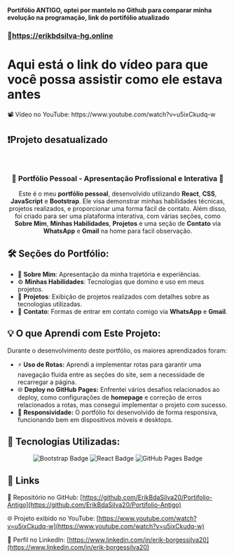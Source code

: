  **Portifólio ANTIGO, optei por mantelo no Github para comparar minha evolução na programação, link do portifólio atualizado**
 <a><h3> 📒https://erikbdsilva-hg.online</h3></a>
 
 <h1>Aqui está o link do vídeo para que você possa assistir como ele estava antes</h1>
 📽️ Vídeo no YouTube: https://www.youtube.com/watch?v=u5ixCkudq-w

 
<H2>❗Projeto desatualizado</H2>
<br/>

<h3 style="text-align: center;">🚀 Portfólio Pessoal - Apresentação Profissional e Interativa 🎨</h3>

<p style="text-align: center;">
  Este é o meu <strong>portfólio pessoal</strong>, desenvolvido utilizando <strong>React</strong>, <strong>CSS</strong>, <strong>JavaScript</strong> e <strong>Bootstrap</strong>. Ele visa demonstrar minhas habilidades técnicas, projetos realizados, e proporcionar uma forma fácil de contato. Além disso, foi criado para ser uma plataforma interativa, com várias seções, como <strong>Sobre Mim</strong>, <strong>Minhas Habilidades</strong>, <strong>Projetos</strong> e uma seção de  <strong>Contato</strong> via <strong>WhatsApp</strong> e <strong>Gmail</strong> na home para facil observação.
</p>

<h2>🛠️ Seções do Portfólio:</h2>
<ul>
  <li>📖 <strong>Sobre Mim</strong>: Apresentação da minha trajetória e experiências.</li>
  <li>⚙️ <strong>Minhas Habilidades</strong>: Tecnologias que domino e uso em meus projetos.</li>
  <li>💼 <strong>Projetos</strong>: Exibição de projetos realizados com detalhes sobre as tecnologias utilizadas.</li>
  <li>📩 <strong>Contato</strong>: Formas de entrar em contato comigo via <strong>WhatsApp</strong> e <strong>Gmail</strong>.</li>
</ul>

<h2>💡 O que Aprendi com Este Projeto:</h2>
<p>
  Durante o desenvolvimento deste portfólio, os maiores aprendizados foram:
</p>
<ul>
  <li>⚡ <strong>Uso de Rotas:</strong> Aprendi a implementar rotas para garantir uma navegação fluida entre as seções do site, sem a necessidade de recarregar a página.</li>
  <li>🌐 <strong>Deploy no GitHub Pages:</strong> Enfrentei vários desafios relacionados ao deploy, como configurações de <strong>homepage</strong> e correção de erros relacionados a rotas, mas consegui implementar o projeto com sucesso.</li>
  <li>📱 <strong>Responsividade:</strong> O portfólio foi desenvolvido de forma responsiva, funcionando bem em dispositivos móveis e desktops.</li>
</ul>

<h2>🚀 Tecnologias Utilizadas:</h2>
<p style="text-align: center;">
  <img src="https://img.shields.io/badge/Bootstrap-7952B3?style=for-the-badge&logo=bootstrap&logoColor=white" alt="Bootstrap Badge">
  <img src="https://img.shields.io/badge/React-61DAFB?style=for-the-badge&logo=react&logoColor=black" alt="React Badge">
  <img src="https://img.shields.io/badge/GitHub_Pages-222222?style=for-the-badge&logo=github&logoColor=white" alt="GitHub Pages Badge">
</p>

<h2>🌟 Links</h2>

📂 Repositório no GitHub: [https://github.com/ErikBdaSilva20/Portifolio-Antigo](https://github.com/ErikBdaSilva20/Portifolio-Antigo)

🌐 Projeto exibido no YouTube: [https://www.youtube.com/watch?v=u5ixCkudq-w](https://www.youtube.com/watch?v=u5ixCkudq-w)

🔗 Perfil no LinkedIn: [https://www.linkedin.com/in/erik-borgessilva20](https://www.linkedin.com/in/erik-borgessilva20)
